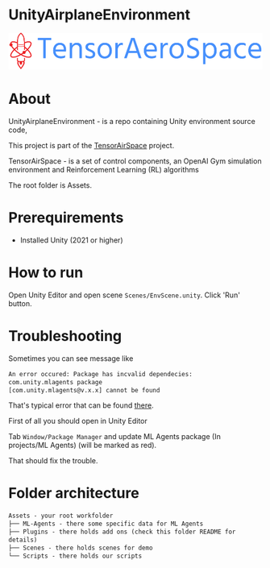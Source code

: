 # UnityAirplaneEnvironment

![](.github/img/logo-no-background.png)


# About

UnityAirplaneEnvironment - is a repo containing Unity environment source code,

This project is part of the [TensorAirSpace](https://github.com/TensorAirSpace) project.

TensorAirSpace - is a set of control components, an OpenAI Gym simulation environment and Reinforcement Learning (RL) algorithms

The root folder is Assets.

# Prerequirements

- Installed Unity (2021 or higher)

# How to run

Open Unity Editor and open scene `Scenes/EnvScene.unity`.
Click 'Run' button.

# Troubleshooting

Sometimes you can see message like

```
An error occured: Package has incvalid dependecies:
com.unity.mlagents package
[com.unity.mlagents@v.x.x] cannot be found
```

That's typical error that can be found [there](https://docs.unity3d.com/Manual/upm-errors.html).

First of all you should open in Unity Editor

Tab `Window/Package Manager` and update ML Agents package (In projects/ML Agents) (will be marked as red).

That should fix the trouble.

# Folder architecture

```
Assets - your root workfolder
├── ML-Agents - there some specific data for ML Agents
├── Plugins - there holds add ons (check this folder README for details)
├── Scenes - there holds scenes for demo
└── Scripts - there holds our scripts 
```


